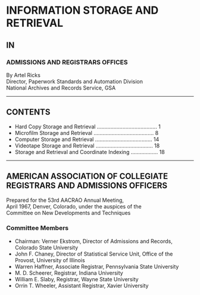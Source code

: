 # INFORMATION STORAGE AND RETRIEVAL  
## IN  
### ADMISSIONS AND REGISTRARS OFFICES  

By Artel Ricks  
Director, Paperwork Standards and Automation Division  
National Archives and Records Service, GSA  

---

## CONTENTS  
- Hard Copy Storage and Retrieval ........................................ 1  
- Microfilm Storage and Retrieval ........................................ 8  
- Computer Storage and Retrieval ...................................... 14  
- Videotape Storage and Retrieval ...................................... 18  
- Storage and Retrieval and Coordinate Indexing .................. 18  

---

## AMERICAN ASSOCIATION OF COLLEGIATE REGISTRARS AND ADMISSIONS OFFICERS  

Prepared for the 53rd AACRAO Annual Meeting,  
April 1967, Denver, Colorado, under the auspices of the  
Committee on New Developments and Techniques  

### Committee Members  
- Chairman: Verner Ekstrom, Director of Admissions and Records, Colorado State University  
- John F. Chaney, Director of Statistical Service Unit, Office of the Provost, University of Illinois  
- Warren Haffner, Associate Registrar, Pennsylvania State University  
- M. D. Scheerer, Registrar, Indiana University  
- William E. Slaby, Registrar, Wayne State University  
- Orrin T. Wheeler, Assistant Registrar, Xavier University  
